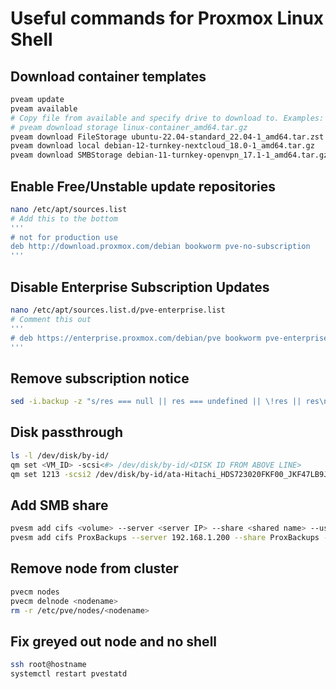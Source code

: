 # Useful commands for Proxmox Linux Shell

## Download container templates
```sh
pveam update
pveam available
# Copy file from available and specify drive to download to. Examples:
# pveam download storage linux-container_amd64.tar.gz
pveam download FileStorage ubuntu-22.04-standard_22.04-1_amd64.tar.zst
pveam download local debian-12-turnkey-nextcloud_18.0-1_amd64.tar.gz
pveam download SMBStorage debian-11-turnkey-openvpn_17.1-1_amd64.tar.gz
```
## Enable Free/Unstable update repositories
```sh
nano /etc/apt/sources.list
# Add this to the bottom
'''
# not for production use 
deb http://download.proxmox.com/debian bookworm pve-no-subscription
'''
```
## Disable Enterprise Subscription Updates
```sh
nano /etc/apt/sources.list.d/pve-enterprise.list
# Comment this out
'''
# deb https://enterprise.proxmox.com/debian/pve bookworm pve-enterprise
'''
```
## Remove subscription notice
```sh
sed -i.backup -z "s/res === null || res === undefined || \!res || res\n\t\t\t.data.status.toLowerCase() \!== 'active'/false/g" /usr/share/javascript/proxmox-widget-toolkit/proxmoxlib.js && systemctl restart pveproxy.service
```

## Disk passthrough
```sh
ls -l /dev/disk/by-id/
qm set <VM_ID> -scsi<#> /dev/disk/by-id/<DISK ID FROM ABOVE LINE>
qm set 1213 -scsi2 /dev/disk/by-id/ata-Hitachi_HDS723020FKF00_JKF47LB9J0U34G
```

## Add SMB share
```sh
pvesm add cifs <volume> --server <server IP> --share <shared name> --username <username> --password
pvesm add cifs ProxBackups --server 192.168.1.200 --share ProxBackups --username Administrator --password
```

## Remove node from cluster
```sh
pvecm nodes
pvecm delnode <nodename>
rm -r /etc/pve/nodes/<nodename>
```
## Fix greyed out node and no shell
```sh
ssh root@hostname
systemctl restart pvestatd
```
